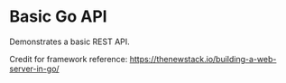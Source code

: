 # Basic Go API
Demonstrates a basic REST API.

Credit for framework reference: https://thenewstack.io/building-a-web-server-in-go/
